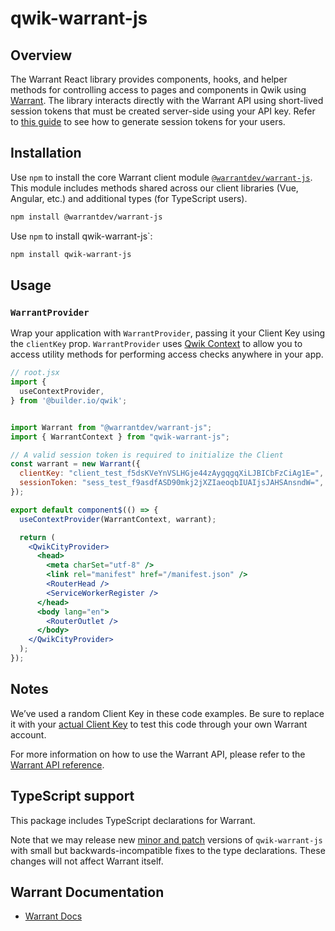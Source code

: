 # qwik-warrant-js

## Overview

The Warrant React library provides components, hooks, and helper methods for controlling access to pages and components in Qwik using [Warrant](https://warrant.dev/). The library interacts directly with the Warrant API using short-lived session tokens that must be created server-side using your API key. Refer to [this guide](https://docs.warrant.dev/guides/creating-session-tokens) to see how to generate session tokens for your users.

## Installation

Use `npm` to install the core Warrant client module [`@warrantdev/warrant-js`](https://github.com/warrant-dev/warrant-js). This module includes methods shared across our client libraries (Vue, Angular, etc.) and additional types (for TypeScript users).

```sh
npm install @warrantdev/warrant-js
```

Use `npm` to install qwik-warrant-js`:

```sh
npm install qwik-warrant-js
```

## Usage

### `WarrantProvider`

Wrap your application with `WarrantProvider`, passing it your Client Key using the `clientKey` prop. `WarrantProvider` uses [Qwik Context](https://qwik.builder.io/docs/components/context/) to allow you to access utility methods for performing access checks anywhere in your app.

```jsx
// root.jsx
import {
  useContextProvider,
} from '@builder.io/qwik';


import Warrant from "@warrantdev/warrant-js";
import { WarrantContext } from "qwik-warrant-js";

// A valid session token is required to initialize the Client
const warrant = new Warrant({
  clientKey: "client_test_f5dsKVeYnVSLHGje44zAygqgqXiLJBICbFzCiAg1E=",
  sessionToken: "sess_test_f9asdfASD90mkj2jXZIaeoqbIUAIjsJAHSAnsndW=",
});

export default component$(() => {
  useContextProvider(WarrantContext, warrant);

  return (
    <QwikCityProvider>
      <head>
        <meta charSet="utf-8" />
        <link rel="manifest" href="/manifest.json" />
        <RouterHead />
        <ServiceWorkerRegister />
      </head>
      <body lang="en">
        <RouterOutlet />
      </body>
    </QwikCityProvider>
  );
});
```

## Notes

We’ve used a random Client Key in these code examples. Be sure to replace it with your
[actual Client Key](https://app.warrant.dev) to
test this code through your own Warrant account.

For more information on how to use the Warrant API, please refer to the
[Warrant API reference](https://docs.warrant.dev).

## TypeScript support

This package includes TypeScript declarations for Warrant.

Note that we may release new [minor and patch](https://semver.org/) versions of
`qwik-warrant-js` with small but backwards-incompatible fixes to the type
declarations. These changes will not affect Warrant itself.

## Warrant Documentation

- [Warrant Docs](https://docs.warrant.dev/)